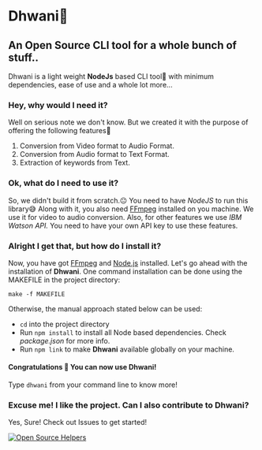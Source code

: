 # Dhwani🎵
## An Open Source CLI tool for a whole bunch of stuff..
Dhwani is a light weight **NodeJs** based CLI tool🚀 with minimum dependencies, ease of use and a whole lot more...

### Hey, why would I need it?
Well on serious note we don't know. But we created it with the purpose of offering the following features🤗
1. Conversion from Video format to Audio Format.
2. Conversion from Audio format to Text Format.
3. Extraction of keywords from Text.

### Ok, what do I need to use it?
So, we didn't build it from scratch.😐 You need to have *NodeJS* to run this library😅
Along with it, you also need [FFmpeg](http://ffmpeg.org/) installed on you machine. We use it for video to audio conversion.
Also, for other features we use *IBM Watson API.* You need to have your own API key to use these features.

### Alright I get that, but how do I install it?
Now, you have got [FFmpeg](http://ffmpeg.org/) and [Node.js](https://nodejs.org/) installed. Let's go ahead with the installation of **Dhwani**.
One command installation can be done using the MAKEFILE in the project directory: 
```
make -f MAKEFILE
```
Otherwise, the manual approach stated below can be used:
* `cd` into the project directory
* Run `npm install` to install all Node based dependencies. Check *package.json* for more info.
* Run `npm link` to make **Dhwani** available globally on your machine.

#### Congratulations 👏 You can now use Dhwani!
Type `dhwani` from your command line to know more! 

### Excuse me! I like the project. Can I also contribute to Dhwani?
Yes, Sure! Check out Issues to get started!

[![Open Source Helpers](https://www.codetriage.com/sagar-jadhav/dhwani/badges/users.svg)](https://www.codetriage.com/sagar-jadhav/dhwani)
